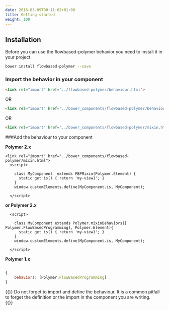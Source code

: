 ```yaml
---
date: 2016-03-09T00:11:02+01:00
title: Getting started
weight: 100
---
```


## Installation

Before you can use the flowbased-polymer behavior you need to install it in your project.

```sh
bower install flowbased-polymer --save
```

### Import the behavior in your component


```html
<link rel="import" href="../flowbased-polymer/behaviour.html">
```
OR
```html
<link rel="import" href="../bower_components/flowbased-polymer/behaviour.html">
```
OR
```html
<link rel="import" href="../bower_components/flowbased-polymer/mixin.html">

```


###Add the behaviour to your component

**Polymer 2.x**
```
<link rel="import" href="../bower_components/flowbased-polymer/mixin.html">
  <script>

    class MyComponent  extends FBPMixin(Polymer.Element) { 
      static get is() { return 'my-view1'; }
    }
    window.customElements.define(MyComponent.is, MyComponent);

  </script>

```

**or Polymer 2.x**
``` 
  <script>

    class MyComponent extends Polymer.mixinBehaviors([ Polymer.FlowBasedProgramming], Polymer.Element){
      static get is() { return 'my-view1'; }
    }
    window.customElements.define(MyComponent.is, MyComponent);

  </script>

```

**Polymer 1.x**
```javascript

{
    behaviors: [Polymer.FlowBasedProgramming]
}

```



{{<note title="Tipp">}}
Do not forget to import and define the behaviour. It is a common pitfall to forget the definition or the import in the component you are writing.  
{{</note >}}
